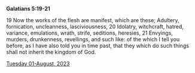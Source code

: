 **Galatians 5:19-21**

19 Now the works of the flesh are manifest, which are these; Adultery, fornication, uncleanness, lasciviousness, 20 Idolatry, witchcraft, hatred, variance, emulations, wrath, strife, seditions, heresies, 21 Envyings, murders, drunkenness, revellings, and such like: of the which I tell you before, as I have also told you in time past, that they which do such things shall not inherit the kingdom of God.

[Tuesday 01-August, 2023](https://getbible.life/kjv/Galatians/5/19-21)
